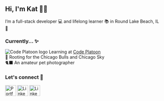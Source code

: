 ## Hi, I'm Kat 💁‍♀️

I’m a full-stack developer 💻 and lifelong learner 📚 in Round Lake Beach, IL 🌊


### Currently... ✨
![Code Platoon logo](https://user-images.githubusercontent.com/73550714/151720238-192ed3fb-b79f-4127-b8eb-fd46b553746d.png)  Learning at [Code Platoon](https://www.codeplatoon.org/)<br/>
🏀 Rooting for the Chicago Bulls and Chicago Sky<br/>
🐈‍⬛ An amateur pet photographer


### Let's connect 💫
<a href="https://katarzyna-kw.github.io/portfolio-website/" target="_blank"><img src="https://user-images.githubusercontent.com/73550714/151722927-2405e6a6-0555-45c9-950f-29927c35f00e.png" alt="Portfolio" width="35" height="35"></a> <a href="https://www.linkedin.com/in/katarzyna-kw/" target="_blank"><img src="https://user-images.githubusercontent.com/73550714/151721402-54a47fe1-c93a-480b-926c-47bf0590f1a3.png" alt="LinkedIn" width="35" height="35"></a> <a href="mailto:katarzyna.koch@gmail.com?subject=[GitHub]" target="_blank"><img src="https://user-images.githubusercontent.com/73550714/151722952-65bfd28e-55f5-4478-bc29-d9c061ed6c8f.png" alt="LinkedIn" width="35" height="35"></a>

<!-- ![kw-rounded](https://user-images.githubusercontent.com/73550714/151722927-2405e6a6-0555-45c9-950f-29927c35f00e.png)
![icon-envelope](https://user-images.githubusercontent.com/73550714/151722929-b69ff8c2-ca38-44f5-8929-7611c4803c95.png)
![gm](https://user-images.githubusercontent.com/73550714/151722952-65bfd28e-55f5-4478-bc29-d9c061ed6c8f.png)
 -->


<!--
**katarzyna-kw/katarzyna-kw** is a ✨ _special_ ✨ repository because its `README.md` (this file) appears on your GitHub profile.

Here are some ideas to get you started:

- 🔭 I’m currently working on ...
- 🌱 I’m currently learning ...
- 👯 I’m looking to collaborate on ...
- 🤔 I’m looking for help with ...
- 💬 Ask me about ...
- 📫 How to reach me: ...
- 😄 Pronouns: she/her
- ⚡ Fun fact: ...
-->
